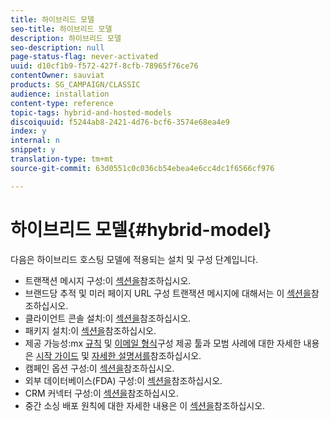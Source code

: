 ```yaml
---
title: 하이브리드 모델
seo-title: 하이브리드 모델
description: 하이브리드 모델
seo-description: null
page-status-flag: never-activated
uuid: d10cf1b9-f572-427f-8cfb-78965f76ce76
contentOwner: sauviat
products: SG_CAMPAIGN/CLASSIC
audience: installation
content-type: reference
topic-tags: hybrid-and-hosted-models
discoiquuid: f5244ab8-2421-4d76-bcf6-3574e68ea4e9
index: y
internal: n
snippet: y
translation-type: tm+mt
source-git-commit: 63d0551c0c036cb54ebea4e6cc4dc1f6566cf976

---
```



# 하이브리드 모델{#hybrid-model}

다음은 하이브리드 호스팅 모델에 적용되는 설치 및 구성 단계입니다.

* 트랜잭션 메시지 구성:이 [섹션을](../../message-center/using/transactional-messaging-architecture.md)참조하십시오.
* 브랜드당 추적 및 미러 페이지 URL 구성 트랜잭션 메시지에 대해서는 이 [섹션을](../../message-center/using/configuring-multibranding.md)참조하십시오.
* 클라이언트 콘솔 설치:이 [섹션을](../../installation/using/installing-the-client-console.md)참조하십시오.
* 패키지 설치:이 [섹션을](../../installation/using/installing-campaign-standard-packages.md)참조하십시오.
* 제공 가능성:mx [규칙](../../installation/using/email-deliverability.md#mx-configuration) 및 [이메일 형식](../../installation/using/email-deliverability.md#managing-email-formats)구성 제공 툴과 모범 사례에 대한 자세한 내용은 [시작 가이드](https://docs.campaign.adobe.com/doc/AC/getting_started/EN/deliverability.html) 및 [자세한 설명서를](../../delivery/using/about-deliverability.md)참조하십시오.
* 캠페인 옵션 구성:이 [섹션을](../../installation/using/configuring-campaign-options.md)참조하십시오.
* 외부 데이터베이스(FDA) 구성:이 [섹션을](../../platform/using/about-fda.md)참조하십시오.
* CRM 커넥터 구성:이 [섹션을](../../platform/using/crm-connectors.md)참조하십시오.
* 중간 소싱 배포 원칙에 대한 자세한 내용은 이 [섹션을](../../installation/using/mid-sourcing-deployment.md)참조하십시오.

